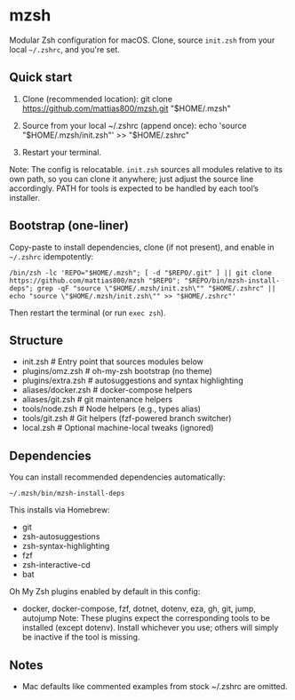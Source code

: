 # mzsh

Modular Zsh configuration for macOS. Clone, source `init.zsh` from your local `~/.zshrc`, and you're set.

## Quick start

1) Clone (recommended location):
   git clone https://github.com/mattias800/mzsh.git "$HOME/.mzsh"

2) Source from your local ~/.zshrc (append once):
   echo 'source "$HOME/.mzsh/init.zsh"' >> "$HOME/.zshrc"

3) Restart your terminal.

Note: The config is relocatable. `init.zsh` sources all modules relative to its own path, so you can clone it anywhere; just adjust the source line accordingly. PATH for tools is expected to be handled by each tool’s installer.

## Bootstrap (one-liner)

Copy-paste to install dependencies, clone (if not present), and enable in `~/.zshrc` idempotently:

```
/bin/zsh -lc 'REPO="$HOME/.mzsh"; [ -d "$REPO/.git" ] || git clone https://github.com/mattias800/mzsh "$REPO"; "$REPO/bin/mzsh-install-deps"; grep -qF "source \"$HOME/.mzsh/init.zsh\"" "$HOME/.zshrc" || echo "source \"$HOME/.mzsh/init.zsh\"" >> "$HOME/.zshrc"'
```

Then restart the terminal (or run `exec zsh`).

## Structure
- init.zsh                # Entry point that sources modules below
- plugins/omz.zsh         # oh-my-zsh bootstrap (no theme)
- plugins/extra.zsh       # autosuggestions and syntax highlighting
- aliases/docker.zsh      # docker-compose helpers
- aliases/git.zsh         # git maintenance helpers
- tools/node.zsh          # Node helpers (e.g., types alias)
- tools/git.zsh           # Git helpers (fzf-powered branch switcher)
- local.zsh               # Optional machine-local tweaks (ignored)

## Dependencies
You can install recommended dependencies automatically:

    ~/.mzsh/bin/mzsh-install-deps

This installs via Homebrew:
- git
- zsh-autosuggestions
- zsh-syntax-highlighting
- fzf
- zsh-interactive-cd
- bat

Oh My Zsh plugins enabled by default in this config:
- docker, docker-compose, fzf, dotnet, dotenv, eza, gh, git, jump, autojump
Note: These plugins expect the corresponding tools to be installed (except dotenv). Install whichever you use; others will simply be inactive if the tool is missing.


## Notes
- Mac defaults like commented examples from stock ~/.zshrc are omitted.
